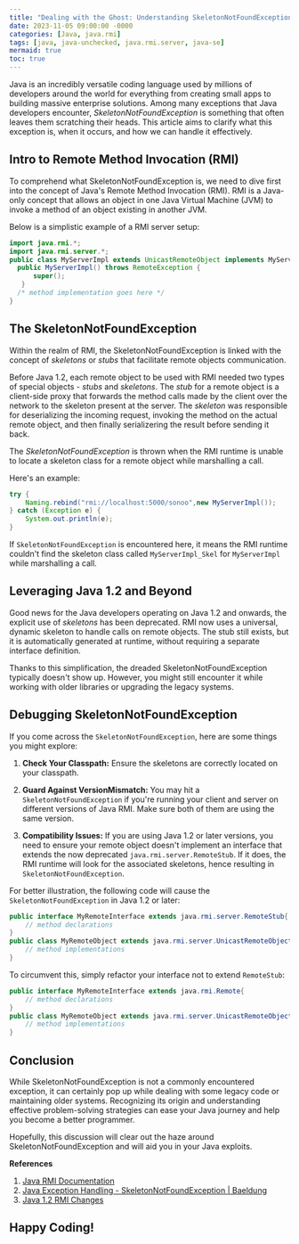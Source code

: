 ```yaml
---
title: "Dealing with the Ghost: Understanding SkeletonNotFoundException in Java "
date: 2023-11-05 09:00:00 -0000
categories: [Java, java.rmi]
tags: [java, java-unchecked, java.rmi.server, java-se]
mermaid: true
toc: true
---
```



Java is an incredibly versatile coding language used by millions of developers around the world for everything from creating small apps to building massive enterprise solutions. Among many exceptions that Java developers encounter, *SkeletonNotFoundException* is something that often leaves them scratching their heads. This article aims to clarify what this exception is, when it occurs, and how we can handle it effectively.

## Intro to Remote Method Invocation (RMI)

To comprehend what SkeletonNotFoundException is, we need to dive first into the concept of Java's Remote Method Invocation (RMI). RMI is a Java-only concept that allows an object in one Java Virtual Machine (JVM) to invoke a method of an object existing in another JVM. 

Below is a simplistic example of a RMI server setup:
```java
import java.rmi.*;
import java.rmi.server.*;
public class MyServerImpl extends UnicastRemoteObject implements MyServerInt{
  public MyServerImpl() throws RemoteException {
      super();
   }
  /* method implementation goes here */
}

```
## The SkeletonNotFoundException

Within the realm of RMI, the SkeletonNotFoundException is linked with the concept of *skeletons* or *stubs* that facilitate remote objects communication. 

Before Java 1.2, each remote object to be used with RMI needed two types of special objects - *stubs* and *skeletons*. The *stub* for a remote object is a client-side proxy that forwards the method calls made by the client over the network to the skeleton present at the server. The *skeleton* was responsible for deserializing the incoming request, invoking the method on the actual remote object, and then finally serializering the result before sending it back.

The *SkeletonNotFoundException* is thrown when the RMI runtime is unable to locate a skeleton class for a remote object while marshalling a call.

Here's an example:

```java
try {
    Naming.rebind("rmi://localhost:5000/sonoo",new MyServerImpl());
} catch (Exception e) {
    System.out.println(e);
}
```
If `SkeletonNotFoundException` is encountered here, it means the RMI runtime couldn't find the skeleton class called `MyServerImpl_Skel` for `MyServerImpl` while marshalling a call.

## Leveraging Java 1.2 and Beyond

Good news for the Java developers operating on Java 1.2 and onwards, the explicit use of *skeletons* has been deprecated. RMI now uses a universal, dynamic skeleton to handle calls on remote objects. The stub still exists, but it is automatically generated at runtime, without requiring a separate interface definition.

Thanks to this simplification, the dreaded SkeletonNotFoundException typically doesn't show up. However, you might still encounter it while working with older libraries or upgrading the legacy systems.

## Debugging SkeletonNotFoundException

If you come across the `SkeletonNotFoundException`, here are some things you might explore:

1. **Check Your Classpath:** Ensure the skeletons are correctly located on your classpath. 

2. **Guard Against VersionMismatch:** You may hit a `SkeletonNotFoundException` if you're running your client and server on different versions of Java RMI. Make sure both of them are using the same version.

3. **Compatibility Issues:** If you are using Java 1.2 or later versions, you need to ensure your remote object doesn't implement an interface that extends the now deprecated `java.rmi.server.RemoteStub`. If it does, the RMI runtime will look for the associated skeletons, hence resulting in `SkeletonNotFoundException`.

For better illustration, the following code will cause the `SkeletonNotFoundException` in Java 1.2 or later:

```java
public interface MyRemoteInterface extends java.rmi.server.RemoteStub{
    // method declarations
}
public class MyRemoteObject extends java.rmi.server.UnicastRemoteObject implements MyRemoteInterface{
    // method implementations
}
```

To circumvent this, simply refactor your interface not to extend `RemoteStub`:

```java
public interface MyRemoteInterface extends java.rmi.Remote{
    // method declarations
}
public class MyRemoteObject extends java.rmi.server.UnicastRemoteObject implements MyRemoteInterface{
    // method implementations
}
```

## Conclusion

While SkeletonNotFoundException is not a commonly encountered exception, it can certainly pop up while dealing with some legacy code or maintaining older systems. Recognizing its origin and understanding effective problem-solving strategies can ease your Java journey and help you become a better programmer.

Hopefully, this discussion will clear out the haze around SkeletonNotFoundException and will aid you in your Java exploits.

**References**
1. [Java RMI Documentation](https://docs.oracle.com/javase/tutorial/rmi/)
2. [Java Exception Handling - SkeletonNotFoundException | Baeldung](http://www.baeldung.com/java/exceptions/skeletonnotfoundexception)
3. [Java 1.2 RMI Changes](https://docs.oracle.com/javase/1.5.0/docs/guide/rmi/relnotes.html)
   
## Happy Coding!